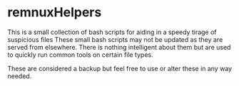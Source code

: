 # remnuxHelpers
This is a small collection of bash scripts for aiding in a speedy tirage of suspicious files
These small bash scripts may not be updated as they are served from elsewhere. There is nothing intelligent about them but are used to quickly run common tools on certain file types.

These are considered a backup but feel free to use or alter these in any way needed.
